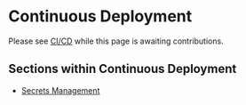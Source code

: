 # Continuous Deployment

Please see [CI/CD](../continuous-integration/CICD.md) while this page is awaiting contributions.

## Sections within Continuous Deployment

* [Secrets Management](secrets-management/readme.md)
